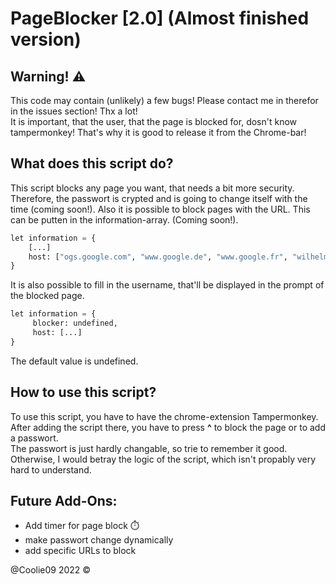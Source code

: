 # PageBlocker [2.0] (Almost finished version)

## Warning! ⚠️
This code may contain (unlikely) a few bugs! Please contact me in therefor in the issues section! Thx a lot! <br>
It is important, that the user, that the page is blocked for, dosn't know tampermonkey! That's why it is good to release it from the Chrome-bar! <br>

## What does this script do?
This script blocks any page you want, that needs a bit more security. Therefore, the passwort is crypted and is going to change itself with the time (coming soon!). Also it is possible to block pages with the URL. This can be putten in the information-array. (Coming soon!).
``` python
let information = { 
    [...]
    host: ["ogs.google.com", "www.google.de", "www.google.fr", "wilhelm-gym.de"]
}
```
It is also possible to fill in the username, that'll be displayed in the prompt of the blocked page. 

``` python
let information = { 
     blocker: undefined,
     host: [...]
}
```
The default value is undefined.

## How to use this script?
To use this script, you have to have the chrome-extension Tampermonkey. After adding the script there, you have to press <b>^</b> to block the page or to add a passwort. <br>
The passwort is just hardly changable, so trie to remember it good. Otherwise, I would betray the logic of the script, which isn't propably very hard to understand. <br>
    
## Future Add-Ons:
- Add timer for page block ⏱️ <br> 
- make passwort change dynamically 
- add specific URLs to block

@Coolie09 2022 ©
